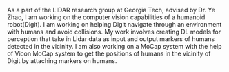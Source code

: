 As a part of the LIDAR research group at Georgia Tech, advised by Dr. Ye Zhao, I am working on the computer vision capabilities of a humanoid robot(Digit). 
I am working on helping Digit navigate through an environment with humans and avoid collisions. 
My work involves creating DL models for perception that take in Lidar data as input and output markers of humans detected in the vicinity.
I am also working on a MoCap system with the help of Vicon MoCap system to get the positions of humans in the vicinity of Digit by attaching markers on humans.
